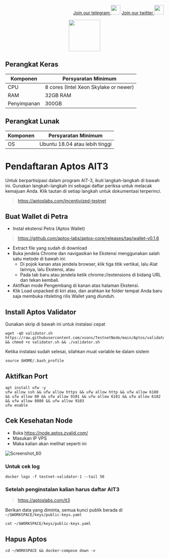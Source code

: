 <p style="font-size:14px" align="right">
<a href="https://t.me/BeritaCryptoo" target="_blank">Join our telegram <img src="https://user-images.githubusercontent.com/50621007/183283867-56b4d69f-bc6e-4939-b00a-72aa019d1aea.png" width="30"/></a>
<a href="https://twitter.com/BeritaCryptoo" target="_blank">Join our twitter <img src="https://user-images.githubusercontent.com/108946833/184274157-08210464-fa03-493d-b01c-2420c67a524f.jpg" width="30"/></a>
</p>

<p align="center">
  <img width="100" height="auto" src="https://user-images.githubusercontent.com/50621007/165930080-4f541b46-1ae3-461c-acc9-de72d7ab93b7.png">
</p>

## Perangkat Keras

|  Komponen |  Persyaratan Minimum |
| ------------ | ------------ |
| CPU  | 8 cores (Intel Xeon Skylake or newer) |
| RAM | 32GB RAM  |
| Penyimpanan  | 300GB |

## Perangkat Lunak

|Komponen | Persyaratan Minimum |
| ------------ | ------------ |
| OS | Ubuntu 18.04 atau lebih tinggi | 

# Pendaftaran Aptos AIT3
Untuk berpartisipasi dalam program AIT-3, ikuti langkah-langkah di bawah ini. Gunakan langkah-langkah ini sebagai daftar periksa untuk melacak kemajuan Anda. Klik tautan di setiap langkah untuk dokumentasi terperinci.

> https://aptoslabs.com/incentivized-testnet
## Buat Wallet di Petra
- Instal ekstensi Petra (Aptos Wallet)
> https://github.com/aptos-labs/aptos-core/releases/tag/wallet-v0.1.6
- Extract file yang sudah di download
- Buka jendela Chrome dan navigasikan ke Ekstensi menggunakan salah satu metode di bawah ini:
   - Di pojok kanan atas jendela browser, klik tiga titik vertikal, lalu Alat lainnya, lalu Ekstensi, atau
   - Pada tab baru atau jendela ketik chrome://extensions di bidang URL dan tekan kembali.
- Aktifkan mode Pengembang di kanan atas halaman Ekstensi.
- Klik Load unpacked di kiri atas, dan arahkan ke folder tempat Anda baru saja membuka ritsleting rilis Wallet yang diunduh.

## Install Aptos Validator 
Gunakan skrip di bawah ini untuk instalasi cepat
```console
wget -qO validator.sh https://raw.githubusercontent.com/xsons/TestnetNode/main/Aptos/validator.sh && chmod +x validator.sh && ./validator.sh
```
Ketika instalasi sudah selesai, silahkan muat variable ke dalam sistem 
```console
source $HOME/.bash_profile
```
## Aktifkan Port
```console
apt install ufw -y
ufw allow ssh && ufw allow https && ufw allow http && ufw allow 6180 && ufw allow 80 && ufw allow 9101 && ufw allow 6181 && ufw allow 6182 && ufw allow 8080 && ufw allow 9103
ufw enable
```
## Cek Kesehatan Node
- Buka https://node.aptos.zvalid.com/
- Masukan IP VPS
- Maka kalian akan melihat seperti ini

![Screenshot_60](https://user-images.githubusercontent.com/108946833/185748598-d4a864d4-b382-49d8-9c26-a67eb2e225c9.png)

### Untuk cek log
```console
docker logs -f testnet-validator-1 --tail 50
```
### Setelah penginstalan kalian harus daftar AIT3
> https://aptoslabs.com/it3

Berikan data yang diminta, semua kunci publik berada di `~/$WORKSPACE/keys/public-keys.yaml`
```console
cat ~/$WORKSPACE/keys/public-keys.yaml
```
## Hapus Aptos
```console
cd ~/WORKSPACE && docker-compose down -v
```
